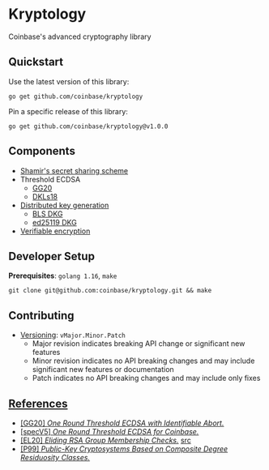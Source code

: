 # Kryptology
Coinbase's advanced cryptography library

## Quickstart
Use the latest version of this library:
```$xslt
go get github.com/coinbase/kryptology
```

Pin a specific release of this library:
```$xslt
go get github.com/coinbase/kryptology@v1.0.0
```

## Components
- [Shamir's secret sharing scheme](pkg/sharing)
- Threshold ECDSA
    - [GG20](pkg/tecdsa/gg20)
    - [DKLs18](pkg/tecdsa/dkls)
- [Distributed key generation](pkg/dkg/gennaro) 
    - [BLS DKG](test/dkg/bls)
    - [ed25119 DKG](test/dkg/ed25519)
- [Verifiable encryption](pkg/verenc)
    
## Developer Setup
**Prerequisites**: `golang 1.16`, `make`

```$xslt
git clone git@github.com:coinbase/kryptology.git && make 
``` 

## Contributing
- [Versioning](https://blog.golang.org/publishing-go-modules): `vMajor.Minor.Patch`
    - Major revision indicates breaking API change or significant new features
    - Minor revision indicates no API breaking changes and may include significant new features or documentation
    - Patch indicates no API breaking changes and may include only fixes
 
 
## [References](docs/)
- [[GG20] _One Round Threshold ECDSA with Identifiable Abort._](https://eprint.iacr.org/2020/540.pdf)
- [[specV5] _One Round Threshold ECDSA for Coinbase._](docs/Coinbase_Pseudocode_v5.pdf)
- [[EL20] _Eliding RSA Group Membership Checks._](docs/rsa-membership.pdf) [src](https://www.overleaf.com/project/5f9c3b0624a9a600012037a3)
- [[P99] _Public-Key Cryptosystems Based on Composite Degree Residuosity Classes._](http://citeseerx.ist.psu.edu/viewdoc/download?doi=10.1.1.112.4035&rep=rep1&type=pdf)
